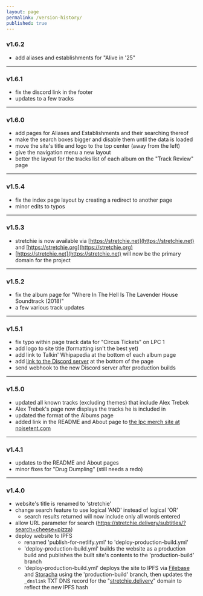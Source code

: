 ```yaml
---
layout: page
permalink: /version-history/
published: true
---
```


### v1.6.2

 - add aliases and establishments for "Alive in '25"

---

### v1.6.1

 - fix the discord link in the footer
 - updates to a few tracks

 ---

### v1.6.0

 - add pages for Aliases and Establishments and their searching thereof
 - make the search boxes bigger and disable them until the data is loaded
 - move the site's title and logo to the top center (away from the left)
 - give the navigation menu a new layout
 - better the layout for the tracks list of each album on the "Track Review" page

---

### v1.5.4

 - fix the index page layout by creating a redirect to another page
 - minor edits to typos

---

### v1.5.3

- stretchie is now available via [https://stretchie.net](https://stretchie.net) and [https://stretchie.org](https://stretchie.org)
- [https://stretchie.net](https://stretchie.net) will now be the primary domain for the project

---

### v1.5.2

- fix the album page for "Where In The Hell Is The Lavender House Soundtrack (2018)"
- a few various track updates

---

### v1.5.1

- fix typo within page track data for "Circus Tickets" on LPC 1
- add logo to site title (formatting isn't the best yet)
- add link to Talkin' Whipapedia at the bottom of each album page
- add [link to the Discord server](https://discord.gg/fFzWs8Vv83) at the bottom of the page
- send webhook to the new Discord server after production builds

---

### v1.5.0

- updated all known tracks (excluding themes) that include Alex Trebek
- Alex Trebek's page now displays the tracks he is included in
- updated the format of the Albums page
- added link in the README and About page to [the lpc merch site at noisetent.com](http://noisetent.com/lpcmerchandise.htm)

---

### v1.4.1

- updates to the README and About pages
- minor fixes for "Drug Dumpling" (still needs a redo)

---

### v1.4.0

- website's title is renamed to 'stretchie'
- change search feature to use logical 'AND' instead of logical 'OR'
	- search results returned will now include only all words entered
- allow URL parameter for search (https://stretchie.delivery/subtitles/?search=cheese+pizza)
- deploy website to IPFS
	- renamed 'publish-for-netlify.yml' to 'deploy-production-build.yml'
	- 'deploy-production-build.yml' builds the website as a production build and publishes the built site's contents to the 'production-build' branch
	- 'deploy-production-build.yml' deploys the site to IPFS via [Filebase](https://filebase.com/) and [Storacha](https://storacha.network/) using the 'production-build' branch, then updates the `_dnslink` TXT DNS record for the "[stretchie.delivery](https://stretchie.delivery)" domain to reflect the new IPFS hash